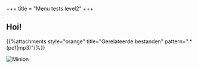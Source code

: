 +++
title =  "Menu tests level2"
+++

## Hoi!

{{%attachments style="orange" title="Gerelateerde bestanden" pattern=".*(pdf|mp3)"/%}}

![Minion](http://octodex.github.com/images/minion.png)